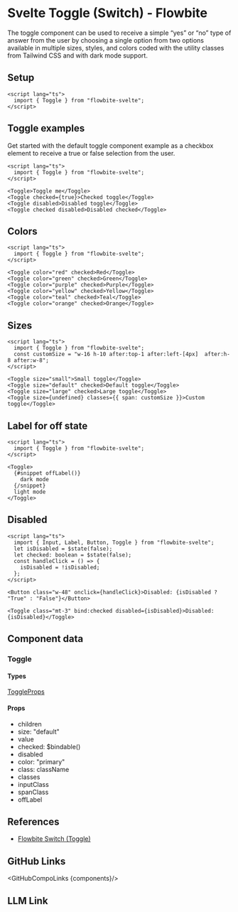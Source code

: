 # Svelte Toggle (Switch) - Flowbite


The toggle component can be used to receive a simple “yes” or “no” type of answer from the user by choosing a single option from two options available in multiple sizes, styles, and colors coded with the utility classes from Tailwind CSS and with dark mode support.

## Setup

```svelte
<script lang="ts">
  import { Toggle } from "flowbite-svelte";
</script>
```

## Toggle examples

Get started with the default toggle component example as a checkbox element to receive a true or false selection from the user.

```svelte
<script lang="ts">
  import { Toggle } from "flowbite-svelte";
</script>

<Toggle>Toggle me</Toggle>
<Toggle checked={true}>Checked toggle</Toggle>
<Toggle disabled>Disabled toggle</Toggle>
<Toggle checked disabled>Disabled checked</Toggle>
```

## Colors

```svelte
<script lang="ts">
  import { Toggle } from "flowbite-svelte";
</script>

<Toggle color="red" checked>Red</Toggle>
<Toggle color="green" checked>Green</Toggle>
<Toggle color="purple" checked>Purple</Toggle>
<Toggle color="yellow" checked>Yellow</Toggle>
<Toggle color="teal" checked>Teal</Toggle>
<Toggle color="orange" checked>Orange</Toggle>
```

## Sizes

```svelte
<script lang="ts">
  import { Toggle } from "flowbite-svelte";
  const customSize = "w-16 h-10 after:top-1 after:left-[4px]  after:h-8 after:w-8";
</script>

<Toggle size="small">Small toggle</Toggle>
<Toggle size="default" checked>Default toggle</Toggle>
<Toggle size="large" checked>Large toggle</Toggle>
<Toggle size={undefined} classes={{ span: customSize }}>Custom toggle</Toggle>
```

## Label for off state

```svelte
<script lang="ts">
  import { Toggle } from "flowbite-svelte";
</script>

<Toggle>
  {#snippet offLabel()}
    dark mode
  {/snippet}
  light mode
</Toggle>
```

## Disabled

```svelte
<script lang="ts">
  import { Input, Label, Button, Toggle } from "flowbite-svelte";
  let isDisabled = $state(false);
  let checked: boolean = $state(false);
  const handleClick = () => {
    isDisabled = !isDisabled;
  };
</script>

<Button class="w-48" onclick={handleClick}>Disabled: {isDisabled ? "True" : "False"}</Button>

<Toggle class="mt-3" bind:checked disabled={isDisabled}>Disabled: {isDisabled}</Toggle>
```

## Component data

### Toggle

#### Types

[ToggleProps](https://github.com/themesberg/flowbite-svelte/blob/main/src/lib/types.ts#L965)

#### Props

- children
- size: "default"
- value
- checked: $bindable()
- disabled
- color: "primary"
- class: className
- classes
- inputClass
- spanClass
- offLabel


## References

- [Flowbite Switch (Toggle)](https://flowbite.com/docs/forms/toggle/)

## GitHub Links

<GitHubCompoLinks {components}/>

## LLM Link

<LlmLink />
